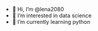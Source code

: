 - 👋 Hi, I’m @lena2080
- 👀 I’m interested in data science
- 🌱 I’m currently learning python 
  
  
<!---
lena2080/lena2080 is a ✨ special ✨ repository because its `README.md` (this file) appears on your GitHub profile.
You can click the Preview link to take a look at your changes.
--->

